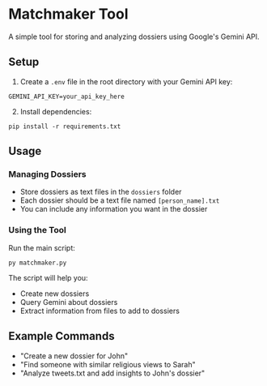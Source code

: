 # Matchmaker Tool

A simple tool for storing and analyzing dossiers using Google's Gemini API.

## Setup

1. Create a `.env` file in the root directory with your Gemini API key:
```
GEMINI_API_KEY=your_api_key_here
```

2. Install dependencies:
```
pip install -r requirements.txt
```

## Usage

### Managing Dossiers
- Store dossiers as text files in the `dossiers` folder
- Each dossier should be a text file named `[person_name].txt`
- You can include any information you want in the dossier

### Using the Tool
Run the main script:
```
py matchmaker.py
```

The script will help you:
- Create new dossiers
- Query Gemini about dossiers
- Extract information from files to add to dossiers

## Example Commands
- "Create a new dossier for John"
- "Find someone with similar religious views to Sarah"
- "Analyze tweets.txt and add insights to John's dossier" 